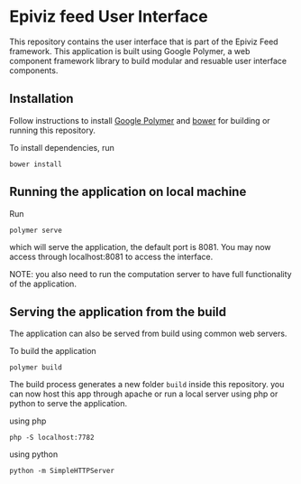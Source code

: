 # Epiviz feed User Interface

This repository contains the user interface that is part of the Epiviz Feed framework. This application is built using Google Polymer, a web component framework library to build modular and resuable user interface components. 

## Installation

Follow instructions to install [Google Polymer](https://www.polymer-project.org/) and [bower](https://bower.io/) for building or running this repository.

To install dependencies, run

`bower install`

## Running the application on local machine

Run

`polymer serve`

which will serve the application, the default port is 8081. You may now access through localhost:8081 to access the interface.

NOTE: you also need to run the computation server to have full functionality of the application.

## Serving the application from the build

The application can also be served from build using common web servers.

To build the application

`polymer build`

The build process generates a new folder `build` inside this repository. you can now host this app through apache or run a local server using php or python to serve the application.

using php

`php -S localhost:7782`

using python

`python -m SimpleHTTPServer`


